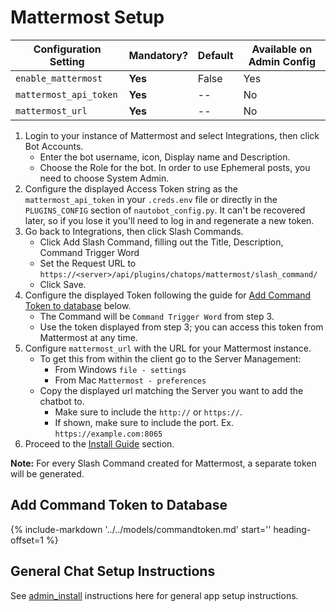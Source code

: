 # Mattermost Setup

| Configuration Setting        | Mandatory? | Default | Available on Admin Config |
| ---------------------------- | ---------- | ------- | ------------------------- |
| `enable_mattermost`          | **Yes**    | False   | Yes                       |
| `mattermost_api_token`       | **Yes**    | --      | No                        |
| `mattermost_url`             | **Yes**    | --      | No                        |

1. Login to your instance of Mattermost and select Integrations, then click Bot Accounts.
   - Enter the bot username, icon, Display name and Description.
   - Choose the Role for the bot. In order to use Ephemeral posts, you need to choose System Admin.
2. Configure the displayed Access Token string as the `mattermost_api_token` in your `.creds.env` file or directly in the `PLUGINS_CONFIG` section of `nautobot_config.py`.
   It can't be recovered later, so if you lose it you'll need to log in and regenerate a new token.
3. Go back to Integrations, then click Slash Commands.
   - Click Add Slash Command, filling out the Title, Description, Command Trigger Word
   - Set the Request URL to `https://<server>/api/plugins/chatops/mattermost/slash_command/`
   - Click Save.
4. Configure the displayed Token following the guide for [Add Command Token to database](#add-command-token-to-database) below.
   - The Command will be `Command Trigger Word` from step 3.
   - Use the token displayed from step 3; you can access this token from Mattermost at any time.
5. Configure `mattermost_url` with the URL for your Mattermost instance.
   - To get this from within the client go to the Server Management:
     - From Windows `file - settings`
     - From Mac `Mattermost - preferences`
   - Copy the displayed url matching the Server you want to add the chatbot to.
     - Make sure to include the `http://` or `https://`.
     - If shown, make sure to include the port. Ex. `https://example.com:8065`
6. Proceed to the [Install Guide](../install.md#Install-Guide) section.

**Note:** For every Slash Command created for Mattermost, a separate token will be generated.

## Add Command Token to Database

{%
    include-markdown '../../models/commandtoken.md'
    start='<!--command-token-->'
    heading-offset=1
%}

## General Chat Setup Instructions

See [admin_install](../install.md) instructions here for general app setup instructions.
